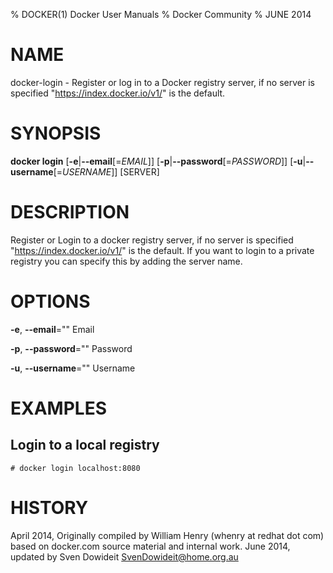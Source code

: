 % DOCKER(1) Docker User Manuals
% Docker Community
% JUNE 2014
# NAME
docker-login - Register or log in to a Docker registry server, if no server is specified "https://index.docker.io/v1/" is the default.

# SYNOPSIS
**docker login**
[**-e**|**--email**[=*EMAIL*]]
[**-p**|**--password**[=*PASSWORD*]]
[**-u**|**--username**[=*USERNAME*]]
 [SERVER]

# DESCRIPTION
Register or Login to a docker registry server, if no server is
specified "https://index.docker.io/v1/" is the default. If you want to
login to a private registry you can specify this by adding the server name.

# OPTIONS
**-e**, **--email**=""
   Email

**-p**, **--password**=""
   Password

**-u**, **--username**=""
   Username

# EXAMPLES

## Login to a local registry

    # docker login localhost:8080

# HISTORY
April 2014, Originally compiled by William Henry (whenry at redhat dot com)
based on docker.com source material and internal work.
June 2014, updated by Sven Dowideit <SvenDowideit@home.org.au>
